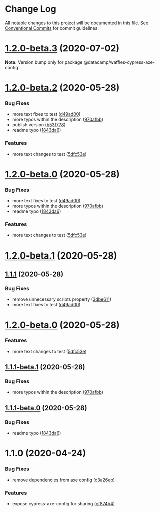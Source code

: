 # Change Log

All notable changes to this project will be documented in this file.
See [Conventional Commits](https://conventionalcommits.org) for commit guidelines.

# [1.2.0-beta.3](https://github.com/datacamp/design-system/compare/@datacamp/waffles-cypress-axe-config@1.2.0-beta.2...@datacamp/waffles-cypress-axe-config@1.2.0-beta.3) (2020-07-02)

**Note:** Version bump only for package @datacamp/waffles-cypress-axe-config





# [1.2.0-beta.2](https://github.com/datacamp/design-system/compare/@datacamp/waffles-cypress-axe-config@1.1.1...@datacamp/waffles-cypress-axe-config@1.2.0-beta.2) (2020-05-28)


### Bug Fixes

* more text fixes to test ([d49ad00](https://github.com/datacamp/design-system/commit/d49ad00))
* more typos within the description ([970afbb](https://github.com/datacamp/design-system/commit/970afbb))
* publish version ([b53f778](https://github.com/datacamp/design-system/commit/b53f778))
* readme typo ([1843da6](https://github.com/datacamp/design-system/commit/1843da6))


### Features

* more text changes to test ([5dfc53e](https://github.com/datacamp/design-system/commit/5dfc53e))





# [1.2.0-beta.0](https://github.com/datacamp/design-system/compare/@datacamp/waffles-cypress-axe-config@1.1.1...@datacamp/waffles-cypress-axe-config@1.2.0-beta.0) (2020-05-28)


### Bug Fixes

* more text fixes to test ([d49ad00](https://github.com/datacamp/design-system/commit/d49ad00))
* more typos within the description ([970afbb](https://github.com/datacamp/design-system/commit/970afbb))
* readme typo ([1843da6](https://github.com/datacamp/design-system/commit/1843da6))


### Features

* more text changes to test ([5dfc53e](https://github.com/datacamp/design-system/commit/5dfc53e))





# [1.2.0-beta.1](https://github.com/datacamp/design-system/compare/@datacamp/waffles-cypress-axe-config@1.2.0-beta.0...@datacamp/waffles-cypress-axe-config@1.2.0-beta.1) (2020-05-28)
## [1.1.1](https://github.com/datacamp/design-system/compare/@datacamp/waffles-cypress-axe-config@1.1.0...@datacamp/waffles-cypress-axe-config@1.1.1) (2020-05-28)


### Bug Fixes

* remove unnecessary scripts property ([3dbe611](https://github.com/datacamp/design-system/commit/3dbe611))
* more text fixes to test ([d49ad00](https://github.com/datacamp/design-system/commit/d49ad00))





# [1.2.0-beta.0](https://github.com/datacamp/design-system/compare/@datacamp/waffles-cypress-axe-config@1.1.1-beta.1...@datacamp/waffles-cypress-axe-config@1.2.0-beta.0) (2020-05-28)


### Features

* more text changes to test ([5dfc53e](https://github.com/datacamp/design-system/commit/5dfc53e))





## [1.1.1-beta.1](https://github.com/datacamp/design-system/compare/@datacamp/waffles-cypress-axe-config@1.1.1-beta.0...@datacamp/waffles-cypress-axe-config@1.1.1-beta.1) (2020-05-28)


### Bug Fixes

* more typos within the description ([970afbb](https://github.com/datacamp/design-system/commit/970afbb))





## [1.1.1-beta.0](https://github.com/datacamp/design-system/compare/@datacamp/waffles-cypress-axe-config@1.1.0...@datacamp/waffles-cypress-axe-config@1.1.1-beta.0) (2020-05-28)


### Bug Fixes

* readme typo ([1843da6](https://github.com/datacamp/design-system/commit/1843da6))





# 1.1.0 (2020-04-24)


### Bug Fixes

* remove dependencies from axe config ([c3a26eb](https://github.com/datacamp/design-system/commit/c3a26eb))


### Features

* expose cypress-axe-config for sharing ([cf874b4](https://github.com/datacamp/design-system/commit/cf874b4))
